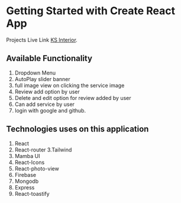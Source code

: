 # Getting Started with Create React App

Projects Live Link [KS Interior](https://ks-interior.firebaseapp.com/).

## Available Functionality

1. Dropdown Menu
2. AutoPlay slider banner
3. full image view on clicking the service image
4. Review add option by user
5. Delete and edit option for review added by user
6. Can add service by user
7. login with google and github.

## Technologies uses on this application

1. React
2. React-router
   3.Tailwind
3. Mamba UI
4. React-Icons
5. React-photo-view
6. Firebase
7. Mongodb
8. Express
9. React-toastify

